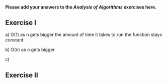 #### Please add your answers to the ***Analysis of  Algorithms*** exercises here.

## Exercise I

a)
O(1) 
as n gets bigger the amount of time it takes to run the function stays constant. 


b)
O(n)
as n gets bigger

c)

## Exercise II


